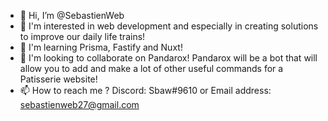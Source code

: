- 👋 Hi, I’m @SebastienWeb
- 👀 I'm interested in web development and especially in creating solutions to improve our daily life trains!
- 🌱 I'm learning Prisma, Fastify and Nuxt!
- 💞️ I'm looking to collaborate on Pandarox! Pandarox will be a bot that will allow you to add and make a lot of other useful commands for a Patisserie website!
- 📫 How to reach me ?
     Discord: Sbaw#9610 or
     Email address: sebastienweb27@gmail.com
